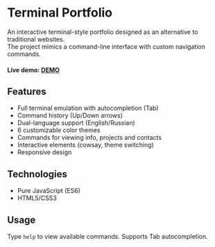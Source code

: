 # Terminal Portfolio  

An interactive terminal-style portfolio designed as an alternative to traditional websites.  
The project mimics a command-line interface with custom navigation commands.  

#### Live demo: [DEMO](https://art.osepyan.ru/)  

## Features  

- Full terminal emulation with autocompletion (Tab)  
- Command history (Up/Down arrows)  
- Dual-language support (English/Russian)  
- 6 customizable color themes  
- Commands for viewing info, projects and contacts  
- Interactive elements (cowsay, theme switching)  
- Responsive design  

## Technologies  

- Pure JavaScript (ES6)  
- HTML5/CSS3  

## Usage  

Type `help` to view available commands. Supports Tab autocompletion.  